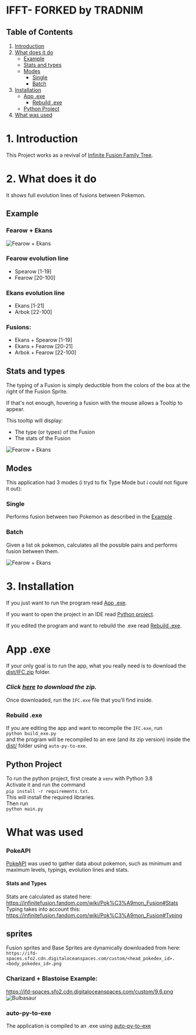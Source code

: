 # IFFT- FORKED by TRADNIM

## Table of Contents
1. [Introduction](#introduction)
2. [What does it do](#explanation)
    - [Example](#example)
    - [Stats and types](#stats)
    - [Modes](#modes)
      - [Single](#single) 
      - [Batch](#batch)
3. [Installation](#install)
   - [App .exe](#exe)
     - [Rebuild .exe](#rebuild_exe)
   - [Python Project](#python)
4. [What was used](#info)


# 1. Introduction <a id="introduction"></a>
This Project works as a revival of [Infinite Fusion Family Tree]([https://aegide.github.io/](https://github.com/vittoema96/InfiniteFusionCalculator)).


# 2. What does it do <a id="explanation"></a>

It shows full evolution lines of fusions between Pokemon.  

## Example <a id="example"></a>
### Fearow + Ekans
![Fearow + Ekans](ifc/resources/images/example_fearow_ekans.jpg)  
### Fearow evolution line   
- Spearow [1-19] 
- Fearow [20-100]  
### Ekans evolution line  
- Ekans [1-21] 
- Arbok [22-100] 
### Fusions:  
- Ekans + Spearow [1-19] 
- Ekans + Fearow [20-21] 
- Arbok + Fearow [22-100]

## Stats and types <a id="stats"></a>
The typing of a Fusion is simply deductible from the colors of the box at the right of the Fusion Sprite.  

If that's not enough, hovering a fusion with the mouse allows a Tooltip to appear.  

This tooltip will display:
- The type (or types) of the Fusion
- The stats of the Fusion  

![Fearow + Ekans](ifc/resources/images/example_info.jpg)  


## Modes <a id="modes"></a>

This application had 3 modes (i tryd to fix Type Mode but i could not figure it out):
### Single <a id="single"></a>
Performs fusion between two Pokemon as described in the [Example](#example) .

### Batch <a id="batch"></a>
Given a list ok pokemon, calculates all the possible pairs and performs fusion between them.

![Fearow + Ekans](ifc/resources/images/example_batch.jpg)  



# 3. Installation <a id="install"></a>
If you just want to run the program read [App .exe](#exe).  

If you want to open the project in an IDE read [Python project](#python).   

If you edited the program and want to rebuild the .exe read  [Rebuild .exe](#rebuild_exe).  

# App .exe <a id="exe"></a>
If your only goal is to run the app, what you really need is to download 
the [dist/IFC.zip](dist/IFC.zip) folder.  
### *Click [here](https://github.com/vittoema96/InfiniteFusionCalculator/raw/main/dist/IFC.zip) to download the zip.*  
Once downloaded, run the `IFC.exe` file that you'll find inside.

### Rebuild .exe <a id="rebuild_exe"></a>
If you are editing the app and want to recompile the `IFC.exe`,
run  
`python build_exe.py`  
and the program will be recompiled to an exe (and its zip version) inside the [dist/](/dist/) 
folder using `auto-py-to-exe`.


## Python Project <a id="python"></a>

To run the python project, first create a `venv` with Python 3.8  
Activate it and run the command  
`pip install -r requirements.txt`.  
This will install the required libraries.  
Then run  
`python main.py`

# What was used <a id="info"></a>

### PokeAPI  
 
[PokeAPI](https://pokeapi.co/) was used to gather data about pokemon, such as 
minimum and maximum levels, typings, evolution lines and stats.  

#### Stats and Types

Stats are calculated as stated here:  https://infinitefusion.fandom.com/wiki/Pok%C3%A9mon_Fusion#Stats  
Typing takes into account this: https://infinitefusion.fandom.com/wiki/Pok%C3%A9mon_Fusion#Typing

## sprites


Fusion sprites and Base Sprites are dynamically downloaded from here:  
`https://ifd-spaces.sfo2.cdn.digitaloceanspaces.com/custom/<head_pokedex_id>.<body_pokedex_id>.png`   
### Charizard + Blastoise Example:  

https://ifd-spaces.sfo2.cdn.digitaloceanspaces.com/custom/9.6.png  
![Bulbasaur](https://ifd-spaces.sfo2.cdn.digitaloceanspaces.com/custom/9.6.png   )


### auto-py-to-exe
The application is compiled to an .exe using [auto-py-to-exe](https://pypi.org/project/auto-py-to-exe/)
